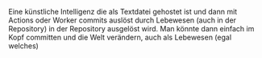 Eine künstliche Intelligenz die als Textdatei gehostet ist und dann mit Actions oder Worker commits auslöst durch Lebewesen (auch in der Repository) in der Repository ausgelöst wird. Man könnte dann einfach im Kopf committen und die Welt verändern, auch als Lebewesen (egal welches)